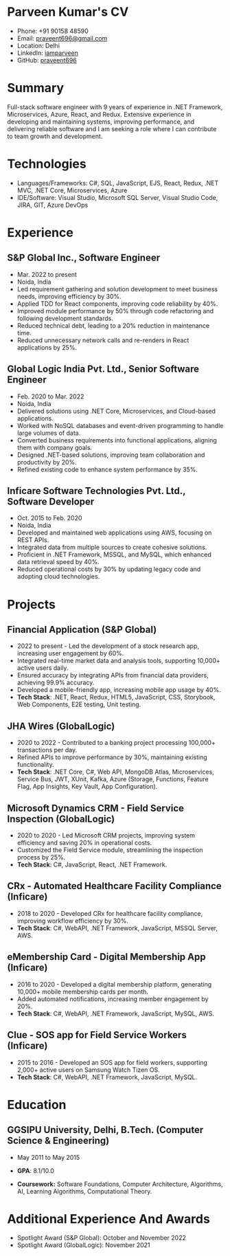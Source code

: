 # Parveen Kumar's CV

- Phone: +91 90158 48590
- Email: [praveent696@gmail.com](mailto:praveent696@gmail.com)
- Location: Delhi
- LinkedIn: [iamparveen](https://linkedin.com/in/iamparveen)
- GitHub: [praveent696](https://github.com/praveent696)


# Summary

Full-stack software engineer with 9 years of experience in .NET Framework, Microservices, Azure, React, and Redux. Extensive experience in developing and maintaining systems, improving performance, and delivering reliable software and I am seeking a role where I can contribute to team growth and development.

# Technologies

- Languages/Frameworks: C#, SQL, JavaScript, EJS, React, Redux, .NET MVC, .NET Core, Microservices, Azure
- IDE/Software: Visual Studio, Microsoft SQL Server, Visual Studio Code, JIRA, GIT, Azure DevOps
# Experience

## S&P Global Inc., Software Engineer

- Mar. 2022 to present 
- Noida, India 
- Led requirement gathering and solution development to meet business needs, improving efficiency by 30%.
- Applied TDD for React components, improving code reliability by 40%.
- Improved module performance by 50% through code refactoring and following development standards.
- Reduced technical debt, leading to a 20% reduction in maintenance time.
- Reduced unnecessary network calls and re-renders in React applications by 25%.

## Global Logic India Pvt. Ltd., Senior Software Engineer

- Feb. 2020 to Mar. 2022 
- Noida, India 
- Delivered solutions using .NET Core, Microservices, and Cloud-based applications.
- Worked with NoSQL databases and event-driven programming to handle large volumes of data.
- Converted business requirements into functional applications, aligning them with company goals.
- Designed .NET-based solutions, improving team collaboration and productivity by 20%.
- Refined existing code to enhance system performance by 35%.

## Inficare Software Technologies Pvt. Ltd., Software Developer

- Oct. 2015 to Feb. 2020 
- Noida, India 
- Developed and maintained web applications using AWS, focusing on REST APIs.
- Integrated data from multiple sources to create cohesive solutions.
- Proficient in .NET Framework, MSSQL, and MySQL, which enhanced data retrieval speed by 40%.
- Reduced operational costs by 30% by updating legacy code and adopting cloud technologies.

# Projects

## Financial Application (S&P Global)

- 2022 to present - Led the development of a stock research app, increasing user engagement by 60%.
- Integrated real-time market data and analysis tools, supporting 10,000+ active users daily.
- Ensured accuracy by integrating APIs from financial data providers, achieving 99.9% accuracy.
- Developed a mobile-friendly app, increasing mobile app usage by 40%.
- **Tech Stack**: .NET, React, Redux, HTML5, JavaScript, CSS, Storybook, Web Components, E2E testing, Unit testing.

## JHA Wires (GlobalLogic)

- 2020 to 2022 - Contributed to a banking project processing 100,000+ transactions per day.
- Refined APIs to improve performance by 30%, maintaining existing functionality.
- **Tech Stack**: .NET Core, C#, Web API, MongoDB Atlas, Microservices, Service Bus, JWT, XUnit, Kafka, Azure (Storage, Functions, Feature Flag, App Insights, Key Vault, App Configuration).

## Microsoft Dynamics CRM - Field Service Inspection (GlobalLogic)

- 2020 to 2020 - Led Microsoft CRM projects, improving system efficiency and saving 20% in operational costs.
- Customized the Field Service module, streamlining the inspection process by 25%.
- **Tech Stack**: C#, JavaScript, React, .NET Framework.

## CRx - Automated Healthcare Facility Compliance (Inficare)

- 2018 to 2020 - Developed CRx for healthcare facility compliance, improving workflow efficiency by 30%.
- **Tech Stack**: C#, WebAPI, .NET Framework, JavaScript, MSSQL Server, AWS.

## eMembership Card - Digital Membership App (Inficare)

- 2016 to 2020 - Developed a digital membership platform, generating 10,000+ mobile membership cards per month.
- Added automated notifications, increasing member engagement by 20%.
- **Tech Stack**: C#, WebAPI, .NET Framework, JavaScript, MySQL, AWS.

## Clue - SOS app for Field Service Workers (Inficare)

- 2015 to 2016 - Developed an SOS app for field workers, supporting 2,000+ active users on Samsung Watch Tizen OS.
- **Tech Stack**: C#, WebAPI, .NET Framework, JavaScript, MySQL.

# Education

## GGSIPU University, Delhi, B.Tech. (Computer Science & Engineering)

- May 2011 to May 2015 

- **GPA**: 8.1/10.0
- **Coursework:** Software Foundations, Computer Architecture, Algorithms, AI, Learning Algorithms, Computational Theory.

# Additional Experience And Awards

- Spotlight Award (S&P Global): October and November 2022
- Spotlight Award (GlobalLogic): November 2021
